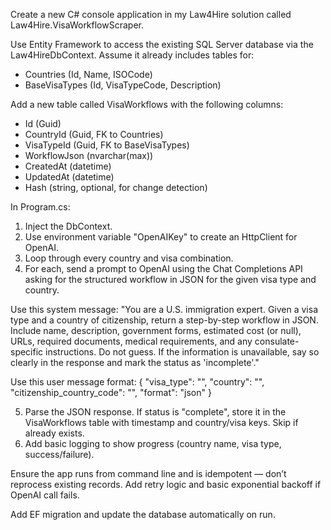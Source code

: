 Create a new C# console application in my Law4Hire solution called Law4Hire.VisaWorkflowScraper.

Use Entity Framework to access the existing SQL Server database via the Law4HireDbContext. Assume it already includes tables for:
- Countries (Id, Name, ISOCode)
- BaseVisaTypes (Id, VisaTypeCode, Description)

Add a new table called VisaWorkflows with the following columns:
- Id (Guid)
- CountryId (Guid, FK to Countries)
- VisaTypeId (Guid, FK to BaseVisaTypes)
- WorkflowJson (nvarchar(max))
- CreatedAt (datetime)
- UpdatedAt (datetime)
- Hash (string, optional, for change detection)

In Program.cs:
1. Inject the DbContext.
2. Use environment variable "OpenAIKey" to create an HttpClient for OpenAI.
3. Loop through every country and visa combination.
4. For each, send a prompt to OpenAI using the Chat Completions API asking for the structured workflow in JSON for the given visa type and country.

Use this system message:
"You are a U.S. immigration expert. Given a visa type and a country of citizenship, return a step-by-step workflow in JSON. Include name, description, government forms, estimated cost (or null), URLs, required documents, medical requirements, and any consulate-specific instructions. Do not guess. If the information is unavailable, say so clearly in the response and mark the status as 'incomplete'."

Use this user message format:
{
  "visa_type": "<VisaTypeCode>",
  "country": "<CountryName>",
  "citizenship_country_code": "<ISOCode>",
  "format": "json"
}

5. Parse the JSON response. If status is "complete", store it in the VisaWorkflows table with timestamp and country/visa keys. Skip if already exists.
6. Add basic logging to show progress (country name, visa type, success/failure).

Ensure the app runs from command line and is idempotent — don’t reprocess existing records. Add retry logic and basic exponential backoff if OpenAI call fails.

Add EF migration and update the database automatically on run.
